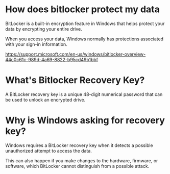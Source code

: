 # How does bitlocker protect my data

BitLocker is a built-in encryption feature in Windows that helps protect your data by encrypting your entire drive.

When you access your data, Windows normally has protections associated with your sign-in information. 

https://support.microsoft.com/en-us/windows/bitlocker-overview-44c0c61c-989d-4a69-8822-b95cd49b1bbf

# What's Bitlocker Recovery Key?

A BitLocker recovery key is a unique 48-digit numerical password that can be used to unlock an encrypted drive.

# Why is Windows asking for recovery key?

Windows requires a BitLocker recovery key when it detects a possible unauthorized attempt to access the data.

This can also happen if you make changes to the hardware, firmware, or software, which BitLocker cannot distinguish from a possible attack.
